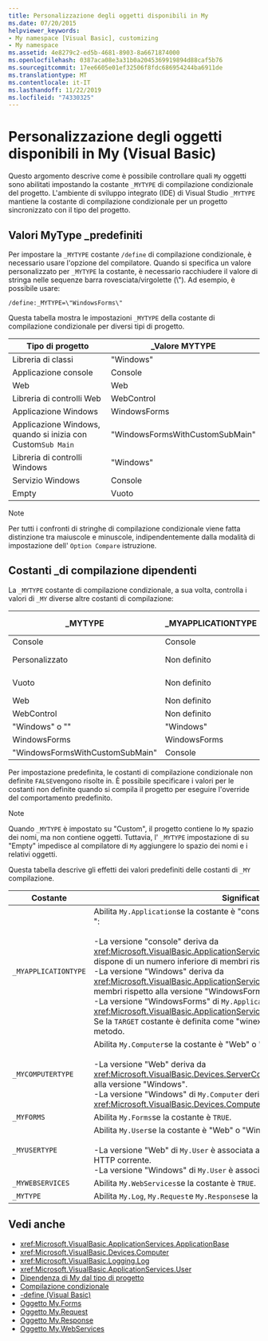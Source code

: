 ```yaml
---
title: Personalizzazione degli oggetti disponibili in My
ms.date: 07/20/2015
helpviewer_keywords:
- My namespace [Visual Basic], customizing
- My namespace
ms.assetid: 4e8279c2-ed5b-4681-8903-8a6671874000
ms.openlocfilehash: 0387aca08e3a31b0a2045369919894d88caf5b76
ms.sourcegitcommit: 17ee6605e01ef32506f8fdc686954244ba6911de
ms.translationtype: MT
ms.contentlocale: it-IT
ms.lasthandoff: 11/22/2019
ms.locfileid: "74330325"
---
```

# <a name="customizing-which-objects-are-available-in-my-visual-basic"></a>Personalizzazione degli oggetti disponibili in My (Visual Basic)

Questo argomento descrive come è possibile controllare quali `My` oggetti sono abilitati impostando la costante `_MYTYPE` di compilazione condizionale del progetto. L'ambiente di sviluppo integrato (IDE) di Visual Studio `_MYTYPE` mantiene la costante di compilazione condizionale per un progetto sincronizzato con il tipo del progetto.  
  
## <a name="predefined-_mytype-values"></a>Valori MyType \_predefiniti  

Per impostare la `_MYTYPE` costante `/define` di compilazione condizionale, è necessario usare l'opzione del compilatore. Quando si specifica un valore personalizzato per `_MYTYPE` la costante, è necessario racchiudere il valore di stringa nelle sequenze barra rovesciata/virgolette (\\"). Ad esempio, è possibile usare:  
  
```console  
/define:_MYTYPE=\"WindowsForms\"  
```  
  
 Questa tabella mostra le impostazioni `_MYTYPE` della costante di compilazione condizionale per diversi tipi di progetto.  
  
|Tipo di progetto|\_Valore MYTYPE|  
|------------------|--------------------|  
|Libreria di classi|"Windows"|  
|Applicazione console|Console|  
|Web|Web|  
|Libreria di controlli Web|WebControl|  
|Applicazione Windows|WindowsForms|  
|Applicazione Windows, quando si inizia con Custom`Sub Main`|"WindowsFormsWithCustomSubMain"|  
|Libreria di controlli Windows|"Windows"|  
|Servizio Windows|Console|  
|Empty|Vuoto|  
  
> [!NOTE]
> Per tutti i confronti di stringhe di compilazione condizionale viene fatta distinzione tra maiuscole e minuscole, indipendentemente dalla modalità di impostazione dell' `Option Compare` istruzione.  
  
## <a name="dependent-_my-compilation-constants"></a>Costanti \_di compilazione dipendenti  

La `_MYTYPE` costante di compilazione condizionale, a sua volta, controlla i valori di `_MY` diverse altre costanti di compilazione:  
  
|\_MYTYPE|\_MYAPPLICATIONTYPE|\_MYCOMPUTERTYPE|\_MYFORMS|\_MYUSERTYPE|\_SERVIZIO Web|  
|--------------|-------------------------|----------------------|---------------|------------------|---------------------|  
|Console|Console|"Windows"|Non definito|"Windows"|TRUE|  
|Personalizzato|Non definito|Non definito|Non definito|Non definito|Non definito|  
|Vuoto|Non definito|Non definito|Non definito|Non definito|Non definito|  
|Web|Non definito|Web|FALSE|Web|FALSE|  
|WebControl|Non definito|Web|FALSE|Web|TRUE|  
|"Windows" o ""|"Windows"|"Windows"|Non definito|"Windows"|TRUE|  
|WindowsForms|WindowsForms|"Windows"|TRUE|"Windows"|TRUE|  
|"WindowsFormsWithCustomSubMain"|Console|"Windows"|TRUE|"Windows"|TRUE|  
  
 Per impostazione predefinita, le costanti di compilazione condizionale non definite `FALSE`vengono risolte in. È possibile specificare i valori per le costanti non definite quando si compila il progetto per eseguire l'override del comportamento predefinito.  
  
> [!NOTE]
> Quando `_MYTYPE` è impostato su "Custom", il progetto contiene lo `My` spazio dei nomi, ma non contiene oggetti. Tuttavia, l' `_MYTYPE` impostazione di su "Empty" impedisce al compilatore di `My` aggiungere lo spazio dei nomi e i relativi oggetti.  
  
 Questa tabella descrive gli effetti dei valori predefiniti delle costanti di `_MY` compilazione.  
  
|Costante|Significato|  
|--------------|-------------|  
|`_MYAPPLICATIONTYPE`|Abilita `My.Application`se la costante è "console," Windows "o" WindowsForms ":<br /><br /> -La versione "console" deriva da <xref:Microsoft.VisualBasic.ApplicationServices.ConsoleApplicationBase>. e dispone di un numero inferiore di membri rispetto alla versione "Windows".<br />-La versione "Windows" deriva da <xref:Microsoft.VisualBasic.ApplicationServices.ApplicationBase>. e ha meno membri rispetto alla versione "WindowsForms".<br />-La versione "WindowsForms" di `My.Application` deriva da <xref:Microsoft.VisualBasic.ApplicationServices.WindowsFormsApplicationBase>. Se la `TARGET` costante è definita come "winexe", la classe include un `Sub Main` metodo.|  
|`_MYCOMPUTERTYPE`|Abilita `My.Computer`se la costante è "Web" o "Windows":<br /><br /> -La versione "Web" deriva da <xref:Microsoft.VisualBasic.Devices.ServerComputer>e ha meno membri rispetto alla versione "Windows".<br />-La versione "Windows" di `My.Computer` deriva da <xref:Microsoft.VisualBasic.Devices.Computer>.|  
|`_MYFORMS`|Abilita `My.Forms`se la costante è `TRUE`.|  
|`_MYUSERTYPE`|Abilita `My.User`se la costante è "Web" o "Windows":<br /><br /> -La versione "Web" di `My.User` è associata all'identità utente della richiesta HTTP corrente.<br />-La versione "Windows" di `My.User` è associata all'entità corrente del thread.|  
|`_MYWEBSERVICES`|Abilita `My.WebServices`se la costante è `TRUE`.|  
|`_MYTYPE`|Abilita `My.Log`, `My.Request`e `My.Response`se la costante è "Web".|  
  
## <a name="see-also"></a>Vedi anche

- <xref:Microsoft.VisualBasic.ApplicationServices.ApplicationBase>
- <xref:Microsoft.VisualBasic.Devices.Computer>
- <xref:Microsoft.VisualBasic.Logging.Log>
- <xref:Microsoft.VisualBasic.ApplicationServices.User>
- [Dipendenza di My dal tipo di progetto](../../../visual-basic/developing-apps/development-with-my/how-my-depends-on-project-type.md)
- [Compilazione condizionale](../../../visual-basic/programming-guide/program-structure/conditional-compilation.md)
- [-define (Visual Basic)](../../../visual-basic/reference/command-line-compiler/define.md)
- [Oggetto My.Forms](../../../visual-basic/language-reference/objects/my-forms-object.md)
- [Oggetto My.Request](../../../visual-basic/language-reference/objects/my-request-object.md)
- [Oggetto My.Response](../../../visual-basic/language-reference/objects/my-response-object.md)
- [Oggetto My.WebServices](../../../visual-basic/language-reference/objects/my-webservices-object.md)
